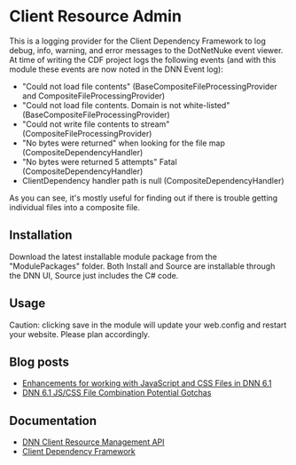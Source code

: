 ﻿Client Resource Admin
=====================

This is a logging provider for the Client Dependency Framework to log debug, info, warning, and error messages to the DotNetNuke event viewer. At time of writing the CDF project logs the following events (and with this module these events are now noted in the DNN Event log):

* "Could not load file contents" (BaseCompositeFileProcessingProvider and CompositeFileProcessingProvider)
* "Could not load file contents. Domain is not white-listed" (BaseCompositeFileProcessingProvider)
* "Could not write file contents to stream" (CompositeFileProcessingProvider)
* "No bytes were returned" when looking for the file map (CompositeDependencyHandler)
* "No bytes were returned 5 attempts" Fatal (CompositeDependencyHandler)
* ClientDependency handler path is null (CompositeDependencyHandler)

As you can see, it's mostly useful for finding out if there is trouble getting individual files into a composite file.

Installation
------------
Download the latest installable module package from the "ModulePackages" folder. Both Install and Source are installable through the DNN UI, Source just includes the C# code.

Usage
-----
Caution: clicking save in the module will update your web.config and restart your website. Please plan accordingly.

Blog posts
----------
* [Enhancements for working with JavaScript and CSS Files in DNN 6.1][crm]
* [DNN 6.1 JS/CSS File Combination Potential Gotchas][crmpg]

Documentation
-------------
* [DNN Client Resource Management API][dnncrmwiki]
* [Client Dependency Framework][cdfwiki]

[crm]: http://www.dotnetnuke.com/Resources/Blogs/EntryId/3191/Enhancements-for-working-with-JavaScript-and-CSS-files-in-DNN-6-1.aspx
[crmpg]: http://www.dotnetnuke.com/Resources/Blogs/EntryId/3207/DNN-6-1-JS-CSS-File-Combination-Potential-Gotchas.aspx
[dnncrmwiki]: http://www.dotnetnuke.com/Resources/Wiki/Page/Client-Resource-Management-API.aspx
[cdfwiki]: http://clientdependency.codeplex.com/documentation